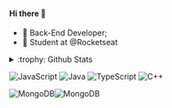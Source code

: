 #### Hi there 👋

- 🔭 Back-End Developer;
- 🤔 Student at @Rocketseat

<details>
<summary>:trophy: Github Stats</summary>
<img src="https://bad-apple-github-readme.vercel.app/api?show_bg=1&username=niickdev">
<img src="https://github-profile-trophy.vercel.app/?username=niickdev">
</details>

![JavaScript](https://img.shields.io/badge/javascript-%23323330.svg?style=for-the-badge&logo=javascript&logoColor=%23F7DF1E)
![Java](https://img.shields.io/badge/java-%23ED8B00.svg?style=for-the-badge&logo=java&logoColor=white)
![TypeScript](https://img.shields.io/badge/typescript-%23007ACC.svg?style=for-the-badge&logo=typescript&logoColor=white)
![C++](https://img.shields.io/badge/c++-%2300599C.svg?style=for-the-badge&logo=c%2B%2B&logoColor=white)
<br>

![MongoDB](https://img.shields.io/badge/MongoDB-%234ea94b.svg?style=for-the-badge&logo=mongodb&logoColor=white)![MongoDB](https://img.shields.io/badge/MongoDB-%234ea94b.svg?style=for-the-badge&logo=mongodb&logoColor=white)
